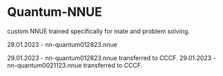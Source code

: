 # Quantum-NNUE
custom NNUE trained specifically for mate and problem solving.

28.01.2023 - nn-quantum012823.nnue

29.01.2023 - nn-quantum012823.nnue transferred to CCCF.
29.01.2023 - nn-quantum0021123.nnue transferred to CCCF.
